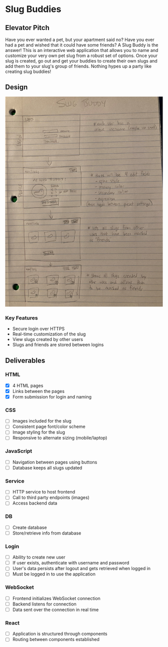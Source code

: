 # Slug Buddies
## Elevator Pitch
Have you ever wanted a pet, but your apartment said no? Have you ever had a pet and wished that it could have some friends? A Slug Buddy is the answer! This is an interactive web application that allows you to name and customize your very own pet slug from a robust set of options. Once your slug is created, go out and get your buddies to create their own slugs and add them to your slug's group of friends. Nothing hypes up a party like creating slug buddies!
## Design
![Design mockup](SlugBuddy.jpg)
### Key Features
- Secure login over HTTPS
- Real-time customization of the slug
- View slugs created by other users
- Slugs and friends are stored between logins
## Deliverables
### HTML
- [x] 4 HTML pages
- [x] Links between the pages
- [x] Form submission for login and naming
### CSS
- [ ] Images included for the slug
- [ ] Consistent page font/color scheme
- [ ] Image styling for the slug
- [ ] Responsive to alternate sizing (mobile/laptop)
### JavaScript
- [ ] Navigation between pages using buttons
- [ ] Database keeps all slugs updated
### Service
- [ ] HTTP service to host frontend
- [ ] Call to third party endpoints (images)
- [ ] Access backend data
### DB
- [ ] Create database
- [ ] Store/retrieve info from database
### Login
- [ ] Ability to create new user
- [ ] If user exists, authenticate with username and password
- [ ] User's data persists after logout and gets retrieved when logged in
- [ ] Must be logged in to use the application
### WebSocket
- [ ] Frontend initializes WebSocket connection
- [ ] Backend listens for connection
- [ ] Data sent over the connection in real time
### React
- [ ] Application is structured through components
- [ ] Routing between components established
